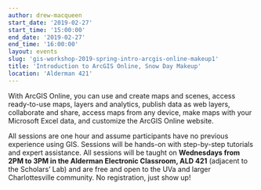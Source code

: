 ```yaml
---
author: drew-macqueen
start_date: '2019-02-27'
start_time: '15:00:00'
end_date: '2019-02-27'
end_time: '16:00:00'
layout: events
slug: 'gis-workshop-2019-spring-intro-arcgis-online-makeup1'
title: 'Introduction to ArcGIS Online, Snow Day Makeup'
location: 'Alderman 421'
---
```


With ArcGIS Online, you can use and create maps and scenes, access ready-to-use maps, layers and analytics, publish data as web layers, collaborate and share, access maps from any device, make maps with your Microsoft Excel data, and customize the ArcGIS Online website. 

All sessions are one hour and assume participants have no previous experience using GIS. Sessions will be hands-on with step-by-step tutorials and expert assistance. All sessions will be taught on **Wednesdays from 2PM to 3PM in the Alderman Electronic Classroom, ALD 421** (adjacent to the Scholars’ Lab) and are free and open to the UVa and larger Charlottesville community. No registration, just show up!

